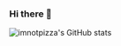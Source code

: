 ### Hi there 👋
![imnotpizza's GitHub stats](https://github-readme-stats.vercel.app/api?username=imnotpizza&show_icons=true&theme=radical)
